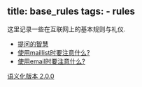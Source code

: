 title: base_rules
tags:
    - rules
---
    
这里记录一些在互联网上的基本规则与礼仪.

+ [提问的智慧](https://github.com/FredWe/How-To-Ask-Questions-The-Smart-Way/blob/master/README-zh_CN.md)
+ [使用maillist时要注意什么?](http://blog.csdn.net/gzlaiyonghao/article/details/1669326)
+ [使用email时要注意什么?](http://blog.csdn.net/SpriteLW/article/details/935420)

[语义化版本 2.0.0](https://semver.org/lang/zh-CN/)